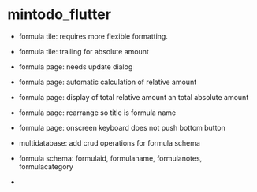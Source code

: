 # mintodo_flutter


- formula tile: requires more flexible formatting.
- formula tile: trailing for absolute amount
- formula page: needs update dialog
- formula page: automatic calculation of relative amount
- formula page: display of total relative amount an total absolute amount
- formula page: rearrange so title is formula name
- formula page: onscreen keyboard does not push bottom button

- multidatabase: add crud operations for formula schema 
- formula schema: formulaid, formulaname, formulanotes, formulacategory 
- 
